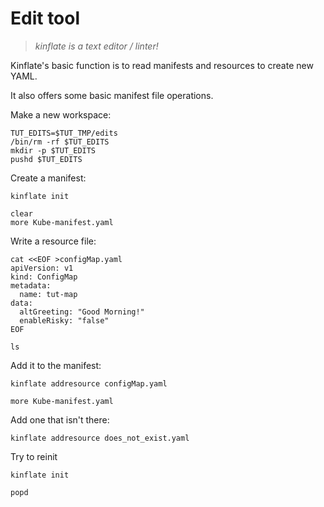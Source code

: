 # Edit tool

> _kinflate is a text editor / linter!_

Kinflate's basic function is to read manifests and resources to create new YAML.

It also offers some basic manifest file operations.

Make a new workspace:

<!-- @workspace @test -->
```
TUT_EDITS=$TUT_TMP/edits
/bin/rm -rf $TUT_EDITS
mkdir -p $TUT_EDITS
pushd $TUT_EDITS
```

Create a manifest:

<!-- @init @test -->
```
kinflate init
```

<!-- @showIt @test -->
```
clear
more Kube-manifest.yaml
```

Write a resource file:

<!-- @writeResource @test -->
```
cat <<EOF >configMap.yaml
apiVersion: v1
kind: ConfigMap
metadata:
  name: tut-map
data:
  altGreeting: "Good Morning!"
  enableRisky: "false"
EOF
```

<!-- @ls @test -->
```
ls
```

Add it to the manifest:

<!-- @addResource @test -->
```
kinflate addresource configMap.yaml
```

<!-- @showItAgain @test -->
```
more Kube-manifest.yaml
```

Add one that isn't there:

<!-- @addNoResource @test -->
```
kinflate addresource does_not_exist.yaml
```

Try to reinit
<!-- @initAgain @test -->
```
kinflate init
```


<!-- @allDone @test -->
```
popd
```
